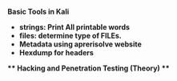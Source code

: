 **Basic Tools in Kali**
- <strong>strings<strong>: Print All printable words
- <strong>files<strong>: determine type of FILEs.
- Metadata using <strong>aprerisolve<strong> website
- <strong>Hexdump<strong> for headers


** Hacking and Penetration Testing (Theory) **


